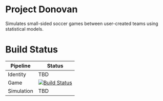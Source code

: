 # Project Donovan

Simulates small-sided soccer games between user-created teams using statistical models.

# Build Status

| Pipeline    | Status |
|-------------|--------|
| Identity    | TBD    |
| Game        | [![Build Status](https://dev.azure.com/siliconesis/Donovan/_apis/build/status/Game?branchName=master)](https://dev.azure.com/siliconesis/Donovan/_build/latest?definitionId=5&branchName=master) |
| Simulation  | TBD    |
